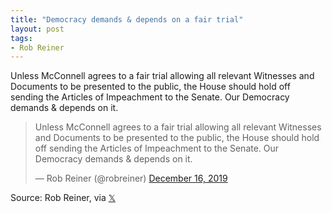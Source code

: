 ```yaml
---
title: "Democracy demands & depends on a fair trial"
layout: post
tags:
- Rob Reiner
---
```


Unless McConnell agrees to a fair trial allowing all relevant Witnesses and Documents to be presented to the public, the House should hold off sending the Articles of Impeachment to the Senate. Our Democracy demands & depends on it.

<blockquote class="twitter-tweet"><p lang="en" dir="ltr">Unless McConnell agrees to a fair trial allowing all relevant Witnesses and Documents to be presented to the public, the House should hold off sending the Articles of Impeachment to the Senate. Our Democracy demands &amp; depends on it.</p>&mdash; Rob Reiner (@robreiner) <a href="https://twitter.com/robreiner/status/1206404860452585472?ref_src=twsrc%5Etfw">December 16, 2019</a></blockquote> <script async src="https://platform.twitter.com/widgets.js" charset="utf-8"></script>

Source: Rob Reiner, via [&#x1D54F;](https://x.com)
